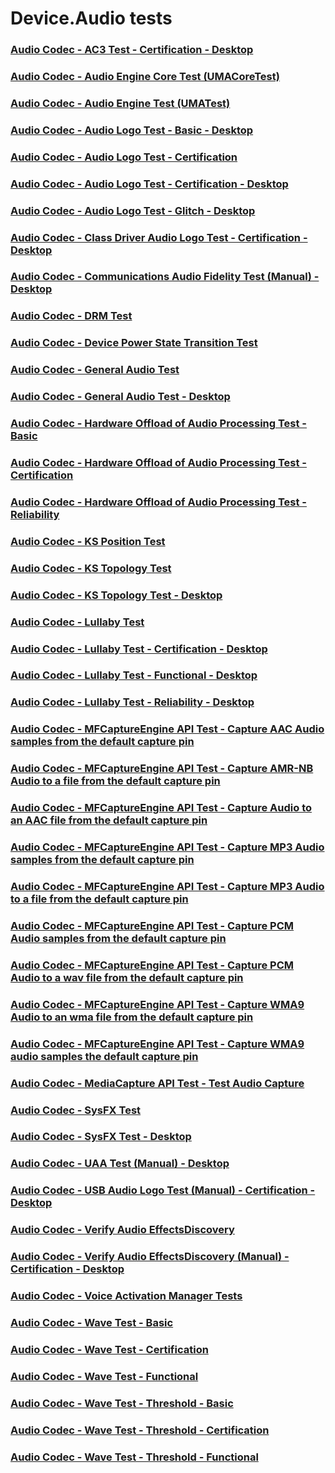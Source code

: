 # Device.Audio tests
### [Audio Codec - AC3 Test - Certification - Desktop](testref/b42bd7fc-32b1-4500-8049-a4e00c70eb33.md)
### [Audio Codec - Audio Engine Core Test (UMACoreTest)](testref/eb304880-c6ad-401e-b664-b31c15d5460e.md)
### [Audio Codec - Audio Engine Test (UMATest)](testref/ff91440c-9557-489b-85e2-38726d34f826.md)
### [Audio Codec - Audio Logo Test - Basic - Desktop](testref/d1c32846-fdd3-4efd-b918-baee82cd1a04.md)
### [Audio Codec - Audio Logo Test - Certification](testref/91d27525-b5cf-4a7d-a52d-fdcf6a530571.md)
### [Audio Codec - Audio Logo Test - Certification - Desktop](testref/0e27f2dd-2fde-4865-945c-7ca26d508148.md)
### [Audio Codec - Audio Logo Test - Glitch - Desktop](testref/efe246ce-6847-4d60-a113-066336006409.md)
### [Audio Codec - Class Driver Audio Logo Test - Certification - Desktop](testref/16654eec-27a6-4277-bbd1-afce969aedbe.md)
### [Audio Codec - Communications Audio Fidelity Test (Manual) - Desktop](testref/8b2c652c-71c3-4f8b-a1d2-dc40cb660168.md)
### [Audio Codec - DRM Test ](testref/5bc47d11-e275-4309-aa8a-e0ecd0aa76fb.md)
### [Audio Codec - Device Power State Transition Test ](testref/16ab8841-0aa3-4fe1-8d12-2fc9e27cda91.md)
### [Audio Codec - General Audio Test](testref/8d6b6f82-3777-4962-b0dc-336cbbaa2ac3.md)
### [Audio Codec - General Audio Test - Desktop](testref/aae8c46b-044d-4b42-9208-8994a807f88f.md)
### [Audio Codec - Hardware Offload of Audio Processing Test - Basic](testref/20701a6e-e09d-4e4f-b43b-64a3995d33a5.md)
### [Audio Codec - Hardware Offload of Audio Processing Test - Certification](testref/e115648d-b079-462e-b20f-0d0a7b538aef.md)
### [Audio Codec - Hardware Offload of Audio Processing Test - Reliability](testref/c39095c0-c324-4b97-bdc8-455c5d2b5b95.md)
### [Audio Codec - KS Position Test](testref/59caf630-c395-4b6c-b9b1-b6a618dc12e4.md)
### [Audio Codec - KS Topology Test](testref/e1afb964-7c78-441a-a00b-a834e0868480.md)
### [Audio Codec - KS Topology Test - Desktop](testref/907068eb-1f63-45fe-9989-6aff8f8745e9.md)
### [Audio Codec - Lullaby Test](testref/ebc0b1dd-561c-49d7-91c3-acf201086221.md)
### [Audio Codec - Lullaby Test - Certification - Desktop](testref/ae5fab5a-51bb-4d66-a675-bb41feb4dae8.md)
### [Audio Codec - Lullaby Test - Functional - Desktop](testref/05df4da9-a322-4d8d-83fa-49c5fcc3e91e.md)
### [Audio Codec - Lullaby Test - Reliability - Desktop](testref/add1554b-5026-42ce-b15e-f812dfbbf351.md)
### [Audio Codec - MFCaptureEngine API Test - Capture AAC Audio samples from the default capture pin](testref/4e4443b9-294a-421e-bec0-20a78397beee.md)
### [Audio Codec - MFCaptureEngine API Test - Capture AMR-NB Audio to a file from the default capture pin](testref/e99fce66-b17d-446d-86d5-44b08d7c88f3.md)
### [Audio Codec - MFCaptureEngine API Test - Capture Audio to an AAC file from the default capture pin](testref/5df725e2-6b0e-40e0-b732-94fbae122516.md)
### [Audio Codec - MFCaptureEngine API Test - Capture MP3 Audio samples from the default capture pin](testref/8cc609d2-954a-441b-9edd-78682273acb6.md)
### [Audio Codec - MFCaptureEngine API Test - Capture MP3 Audio to a file from the default capture pin](testref/1c80b96d-0818-4adc-acca-2827ceaae337.md)
### [Audio Codec - MFCaptureEngine API Test - Capture PCM Audio samples from the default capture pin](testref/fd6e15ec-3253-4302-a867-b9c02a12368d.md)
### [Audio Codec - MFCaptureEngine API Test - Capture PCM Audio to a wav file from the default capture pin](testref/93e41886-1b08-4b98-bc41-fa0aa9d06bf6.md)
### [Audio Codec - MFCaptureEngine API Test - Capture WMA9 Audio to an wma file from the default capture pin](testref/efe258a7-aab3-455c-9a87-d12e93625588.md)
### [Audio Codec - MFCaptureEngine API Test - Capture WMA9 audio samples the default capture pin](testref/2d373ec1-357d-4056-942f-c1f9bbcc1f78.md)
### [Audio Codec - MediaCapture API Test - Test Audio Capture](testref/73fab36e-9017-47d6-a61c-b3b1278ada9a.md)
### [Audio Codec - SysFX Test](testref/50e979c2-629d-4019-bd16-9b9fb7821e95.md)
### [Audio Codec - SysFX Test - Desktop](testref/76583675-20f6-45e4-8792-8c043a45644a.md)
### [Audio Codec - UAA Test (Manual) - Desktop](testref/2cd7d686-b209-4708-8536-fa751f009581.md)
### [Audio Codec - USB Audio Logo Test (Manual) - Certification - Desktop](testref/36b1763e-0c6b-4a6e-a1cf-f4723b8d947b.md)
### [Audio Codec - Verify Audio EffectsDiscovery](testref/6b516982-c200-4e51-8cdc-ade4836ac583.md)
### [Audio Codec - Verify Audio EffectsDiscovery (Manual) - Certification - Desktop](testref/9ffe6819-92f8-4cd8-8174-3f74a6468c8a.md)
### [Audio Codec - Voice Activation Manager Tests](testref/6834a4ac-94e8-4995-be44-009835d0625c.md)
### [Audio Codec - Wave Test - Basic](testref/e1a177af-a63d-497b-81a9-560ab49fae8d.md)
### [Audio Codec - Wave Test - Certification](testref/ed35b0cd-7562-446f-92a6-6ed0a42ff1c6.md)
### [Audio Codec - Wave Test - Functional](testref/425872ba-55b3-4e8e-82e6-6077a8a769e7.md)
### [Audio Codec - Wave Test - Threshold - Basic](testref/b5526f9a-48a6-46b9-a4fe-f301650272ab.md)
### [Audio Codec - Wave Test - Threshold - Certification](testref/e2409f1e-d6ae-4fef-8991-790016959448.md)
### [Audio Codec - Wave Test - Threshold - Functional](testref/77eec9d1-2f1a-40c5-9331-f66575cb8670.md)
